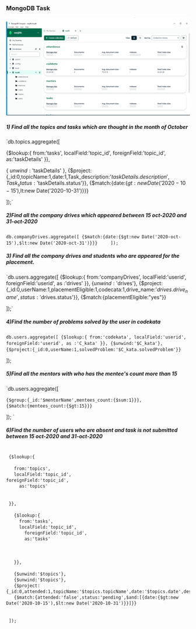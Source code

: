 ### MongoDB Task

![alt](./image/Capture.PNG)

##### 1) Find all the topics and tasks which are thought in the month of October

`db.topics.aggregate([
  
  {$lookup:{
    from:'tasks',
    localField:'topic_id',
    foreignField:'topic_id',
    as:'taskDetails'
  }},
  
  { $unwind: '$taskDetails' },
  {$project:{_id:0,topicName:1,date:1,Task_description:'$taskDetails.description',Task_status:'$taskDetails.status'}},
  {$match:{date:{$gt:new Date('2020-10-15'),$lt:new Date('2020-10-31')}}}    

 
  ]);`


##### 2)Find all the company drives which appeared between 15 oct-2020 and 31-oct-2020

`db.companyDrives.aggregate([
    {$match:{date:{$gt:new Date('2020-oct-15'),$lt:new Date('2020-oct-31')}}}    
]);
`

##### 3) Find all the company drives and students who are appeared for the placement.

`db.users.aggregate([
    {$lookup:{
        from:'companyDrives',
        localField:'userid',
        foreignField:'userid',
        as :'drives'
    }},
    {$unwind:'$drives'},
    {$project:{_id:0,userName:1,placementEligible:1,codecata:1,drive_name:'$drives.drive_name',status:'$drives.status'}},
    {$match:{placementEligible:"yes"}}
    
]);`


##### 4)Find the number of problems solved by the user in codekata

`db.users.aggregate([
    {$lookup:{
        from:'codekata',
        localField:'userid',
        foreignField:'userid',
        as :'C_kata'
    }},
    {$unwind:'$C_kata'},
    {$project:{_id:0,userName:1,solvedProblem:'$C_kata.solvedProblem'}}`

]);



##### 5)Find all the mentors with who has the mentee's count more than 15

`db.users.aggregate([

    
    {$group:{_id:'$mentorName',mentees_count:{$sum:1}}},
    {$match:{mentees_count:{$gt:15}}}
]);
`

##### 6)Find the number of users who are absent and task is not submitted  between 15 oct-2020 and 31-oct-2020

 ``` db.attendance.aggregate([
  
  {$lookup:{
    
    from:'topics',
    localField:'topic_id',
foreignField:'topic_id',
      as:'topics'
    
    
  }},

    {$lookup:{
      from:'tasks',
      localField:'topic_id', 
        foreignField:'topic_id',
        as:'tasks'
        

        
    }},

    {$unwind:'$topics'},
    {$unwind:'$topics'},
    {$project:{_id:0,attended:1,topicName:'$topics.topicName',date:'$topics.date',description:'$tasks.description',status:'$tasks.status'}},
    {$match:{attended:'false',status:'pending',$and:[{date:{$gt:new Date('2020-10-15'),$lt:new Date('2020-10-31')}}]}}   
  
  
  ]); 